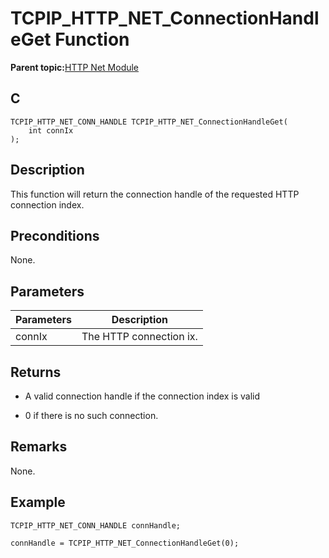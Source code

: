 # TCPIP\_HTTP\_NET\_ConnectionHandleGet Function

**Parent topic:**[HTTP Net Module](GUID-4EFEB885-ECF8-44B5-8F23-1D05952E1845.md)

## C

```
TCPIP_HTTP_NET_CONN_HANDLE TCPIP_HTTP_NET_ConnectionHandleGet(
    int connIx
);
```

## Description

This function will return the connection handle of the requested HTTP connection index.

## Preconditions

None.

## Parameters

|Parameters|Description|
|----------|-----------|
|connIx|The HTTP connection ix.|

## Returns

-   A valid connection handle if the connection index is valid

-   0 if there is no such connection.


## Remarks

None.

## Example

```
TCPIP_HTTP_NET_CONN_HANDLE connHandle;

connHandle = TCPIP_HTTP_NET_ConnectionHandleGet(0);
```

